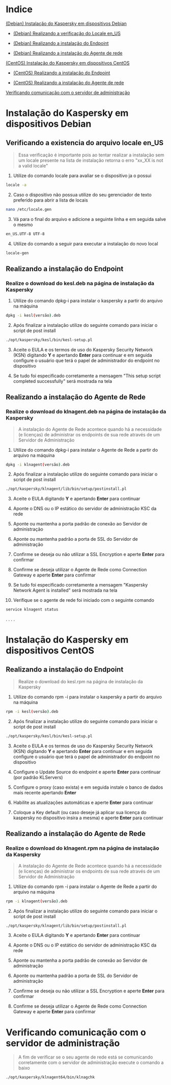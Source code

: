 # Indice
[(Debian) Instalação do Kaspersky em dispositivos Debian](https://github.com/JustHobbs/KasperskyGuide/tree/Corre%C3%A7%C3%A3o-Dispositivos-Sem-Dados/Instala%C3%A7%C3%A3o#instala%C3%A7%C3%A3o-do-kaspersky-em-dispositivos-debian)

- [(Debian) Realizando a verificação do Locale en_US](https://github.com/JustHobbs/KasperskyGuide/tree/Corre%C3%A7%C3%A3o-Dispositivos-Sem-Dados/Instala%C3%A7%C3%A3o#verificando-a-existencia-do-arquivo-locale-en_us)

- [(Debian) Realizando a instalação do Endpoint](https://github.com/JustHobbs/KasperskyGuide/tree/Corre%C3%A7%C3%A3o-Dispositivos-Sem-Dados/Instala%C3%A7%C3%A3o#realizando-a-instala%C3%A7%C3%A3o-do-endpoint)

- [(Debian) Realizando a instalação do Agente de rede](https://github.com/JustHobbs/KasperskyGuide/tree/Corre%C3%A7%C3%A3o-Dispositivos-Sem-Dados/Instala%C3%A7%C3%A3o#realizando-a-instala%C3%A7%C3%A3o-do-agente-de-rede)

[(CentOS) Instalação do Kaspersky em dispositivos CentOS](https://github.com/JustHobbs/KasperskyGuide/blob/Corre%C3%A7%C3%A3o-Dispositivos-Sem-Dados/Instala%C3%A7%C3%A3o/README.md#instala%C3%A7%C3%A3o-do-kaspersky-em-dispositivos-centos)

- [(CentOS) Realizando a instalação do Endpoint](https://github.com/JustHobbs/KasperskyGuide/blob/Corre%C3%A7%C3%A3o-Dispositivos-Sem-Dados/Instala%C3%A7%C3%A3o/README.md#realizando-a-instala%C3%A7%C3%A3o-do-endpoint-1)

- [(CentOS) Realizando a instalação do Agente de rede](https://github.com/JustHobbs/KasperskyGuide/blob/Corre%C3%A7%C3%A3o-Dispositivos-Sem-Dados/Instala%C3%A7%C3%A3o/README.md#realizando-a-instala%C3%A7%C3%A3o-do-agente-de-rede-1)

[Verificando comunicação com o servidor de administração](https://github.com/JustHobbs/KasperskyGuide/blob/Corre%C3%A7%C3%A3o-Dispositivos-Sem-Dados/Instala%C3%A7%C3%A3o/README.md#verificando-comunica%C3%A7%C3%A3o-com-o-servidor-de-administra%C3%A7%C3%A3o)




# Instalação do Kaspersky em dispositivos Debian

## Verificando a existencia do arquivo locale en_US
> Essa verificação é importante pois ao tentar realizar a instalação sem um locale presente na lista de instalação retorna o erro "xx_XX is not a valid locale"

1. Utilize do comando locale para avaliar se o dispositivo ja o possui

```bash
locale -a
```

2. Caso o dispositivo não possua utilize do seu gerenciador de texto preferido para abrir a lista de locais

```bash
nano /etc/locale.gen
```
3. Vá para o final do arquivo e adicione a seguinte linha e em seguida salve o mesmo

```bash
en_US.UTF-8 UTF-8
```

4. Utilize do comando a seguir para executar a instalação do novo local

```bash
locale-gen
```
## Realizando a instalação do Endpoint
### Realize o download do kesl.deb na página de instalação da Kaspersky

1. Utilize do comando dpkg-i para instalar o kaspersky a partir do arquivo na máquina

```bash
dpkg -i kesl(versão).deb
```

2. Após finalizar a instalação utilize do seguinte comando para iniciar o script de post install
```bash
./opt/kaspersky/kesl/bin/kesl-setup.pl
```
3. Aceite o EULA e os termos de uso do Kaspersky Security Network (KSN) digitando **Y** e apertando **Enter** para continuar e em seguida configure o usuário que terá o papel de administrador do endpoint no dispositivo

4. Se tudo foi especificado corretamente a mensagem "This setup script completed successfully" será mostrada na tela

## Realizando a instalação do Agente de Rede
### Realize o download do klnagent.deb na página de instalação da Kaspersky
> A instalação do Agente de Rede acontece quando há a necessidade (e licenças) de administrar os endpoints de sua rede através de um Servidor de Administração
1. Utilize do comando dpkg-i para instalar o Agente de Rede a partir do arquivo na máquina

```bash
dpkg -i klnagent(versão).deb
```

2. Após finalizar a instalação utilize do seguinte comando para iniciar o script de post install
```bash
./opt/kaspersky/klnagent/lib/bin/setup/postinstall.pl
```

3. Aceite o EULA digitando **Y** e apertando **Enter** para continuar

4. Aponte o DNS ou o IP estático do servidor de administração KSC da rede

5. Aponte ou mantenha a porta padrão de conexão ao Servidor de administração

6. Aponte ou mantenha padrão a porta de SSL do Servidor de administração

7. Confirme se deseja ou não utilizar a SSL Encryption e aperte **Enter** para confirmar 

8. Confirme se deseja utilizar o Agente de Rede como Connection Gateway e aperte **Enter** para confirmar

9. Se tudo foi especificado corretamente a mensagem "Kaspersky Network Agent is installed" será mostrada na tela

10. Verifique se o agente de rede foi iniciado com o seguinte comando
```bash
service klnagent status
```
.
.
.
.

# Instalação do Kaspersky em dispositivos CentOS
## Realizando a instalação do Endpoint
> Realize o download do kesl.rpm na página de instalação da Kaspersky

1. Utilize do comando rpm -i para instalar o kaspersky a partir do arquivo na máquina

```bash
rpm -i kesl(versão).deb
```

2. Após finalizar a instalação utilize do seguinte comando para iniciar o script de post install
```bash
./opt/kaspersky/kesl/bin/kesl-setup.pl
```
3. Aceite o EULA e os termos de uso do Kaspersky Security Network (KSN) digitando **Y** e apertando **Enter** para continuar e em seguida configure o usuário que terá o papel de administrador do endpoint no dispositivo

4. Configure o Update Source do endpoint e aperte **Enter** para continuar (por padrão KLServers)

5. Configure o proxy (caso exista) e em seguida instale o banco de dados mais recente apertando **Enter**

6. Habilite as atualizações automáticas e aperte **Enter** para continuar

7. Coloque a Key default (ou caso deseje já aplicar sua licença do kaspersky no dispositivo insira a mesma) e aperte **Enter** para continuar

## Realizando a instalação do Agente de Rede
### Realize o download do klnagent.rpm na página de instalação da Kaspersky
> A instalação do Agente de Rede acontece quando há a necessidade (e licenças) de administrar os endpoints de sua rede através de um Servidor de Administração
1. Utilize do comando rpm -i para instalar o Agente de Rede a partir do arquivo na máquina

```bash
rpm -i klnagent(versão).deb
```

2. Após finalizar a instalação utilize do seguinte comando para iniciar o script de post install
```bash
./opt/kaspersky/klnagent/lib/bin/setup/postinstall.pl
```

3. Aceite o EULA digitando **Y** e apertando **Enter** para continuar

4. Aponte o DNS ou o IP estático do servidor de administração KSC da rede

5. Aponte ou mantenha a porta padrão de conexão ao Servidor de administração

6. Aponte ou mantenha padrão a porta de SSL do Servidor de administração

7. Confirme se deseja ou não utilizar a SSL Encryption e aperte **Enter** para confirmar 

8. Confirme se deseja utilizar o Agente de Rede como Connection Gateway e aperte **Enter** para confirmar

# Verificando comunicação com o servidor de administração
> A fim de verificar se o seu agente de rede está se comunicando corretamente com o servidor de administração execute o comando a baixo
```bash
./opt/kaspersky/klnagent64/bin/klnagchk
```

